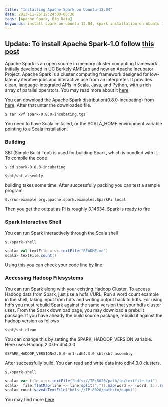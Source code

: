 ```yaml
---
title: "Installing Apache Spark on Ubuntu-12.04"
date: 2013-11-26T12:24:00+05:30
tags: [Apache Spark, Big Data]
keywords: install spark on ubuntu 12.04, spark installation on ubuntu 12.04, installing spark on ubuntu-1204, apache spark installation guide 12.04, installing apache spark 12.04, spark on ubuntu1204, apache spark installation 12.04, install spark in ubunt1204, how to install spark on ubuntu-12.04, apache spark cluster 12.04
---
```

Update: To install Apache Spark-1.0 follow [this post](/blog/2014/10/31/install-apache-spark-on-ubuntu-14-dot-04/)
--- 
Apache Spark is an open source in memory cluster computing framework. Initially developed in UC Berkely AMPLab and now an Apache Incubator Project. Apache Spark is a cluster computing framework designed for low-latency iterative jobs and interactive use from an interpreter. It provides clean, language-integrated APIs in Scala, Java, and Python, with a rich array of parallel operators. You may read more about it [here](http://spark.apache.org/)

You can download the Apache Spark distribution(0.8.0-incubating) from [here](http://d3kbcqa49mib13.cloudfront.net/spark-0.8.0-incubating.tgz). After that untar the downloaded file.
```
$ tar xvf spark-0.8.0-incubating.tgz
```
You need to have Scala installed, or the SCALA_HOME environment variable pointing to a Scala installation.

### Building
SBT(Simple Build Tool) is used for building Spark, which is bundled with it. To compile the code <!--more-->
```
$ cd spark-0.8.0-incubating

$sbt/sbt assembly
```
building takes some time. After successfully packing you can test a sample program  
```
$./run-example org.apache.spark.examples.SparkPi local
```
Then you get the output as 
Pi is roughly 3.14634. Spark is ready to fire

### Spark Interactive Shell
You can run Spark interactively through the Scala shell
```
$./spark-shell
```
```scala
scala> val textFile = sc.textFile("README.md")
scala> textFile.count()
```
Using this you can check your code line by line.
### Accessing Hadoop Filesystems
You can run Spark along with your existing Hadoop Cluster. To access Hadoop data from Spark, just use a hdfs://URL.  Run a word count example in the shell, taking input from hdfs and writing output back to hdfs. For using hdfs you must rebuild Spark against the same version that your hdfs cluster uses. From the Spark download page, you may download a prebuilt package.
If you have already the build source package, rebuild it against the hadoop version as follows
```
$sbt/sbt clean
```
You can change this by setting the SPARK_HADOOP_VERSION variable. Here uses Hadoop 2.0.0-cdh4.3.0
```
$SPARK_HADOOP_VERSION=2.0.0-mr1-cdh4.3.0 sbt/sbt assembly
```

After successfully build. You can read  and write data into cdh4.3.0 clusters.
```
$./spark-shell
```
```scala
scala> var file = sc.textFile("hdfs://IP:8020/path/to/textfile.txt")
scala>  file.flatMap(line => line.split(",")).map(word => (word, 1)).reduceByKey(_+_)
scala> count.saveAsTextFile("hdfs://IP:8020/path/to/ouput")
```
You may find more [here](http://spark.apache.org/docs/latest/quick-start.html)
